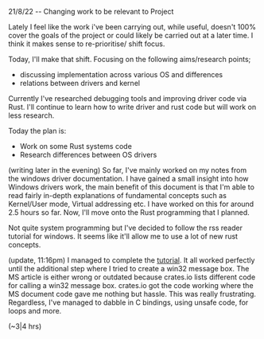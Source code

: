 21/8/22 -- Changing work to be relevant to Project

Lately I feel like the work i've been carrying out, while useful, doesn't 100% cover the goals of the project or could likely be carried out at a later time. I think it makes sense to re-prioritise/ shift focus.

Today, I'll make that shift. Focusing on the following aims/research points;
+ discussing implementation across various OS and differences
+ relations between drivers and kernel

Currently I've researched debugging tools and improving driver code via Rust. I'll continue to learn how to write driver and rust code but will work on less research.

Today the plan is:
+ Work on some Rust systems code
+ Research differences between OS drivers

(writing later in the evening)
So far, I've mainly worked on my notes from the windows driver documentation. I have gained a small insight into how Windows drivers work, the main benefit of this document is that I'm able to read fairly in-depth explanations of fundamental concepts such as Kernel/User mode, Virtual addressing etc. I have worked on this for around 2.5 hours so far. Now, I'll move onto the Rust programming that I planned. 

Not quite system programming but I've decided to follow the rss reader tutorial for windows. It seems like it'll allow me to use a lot of new rust concepts.

(update, 11:16pm)
I managed to complete the [tutorial](https://docs.microsoft.com/en-us/windows/dev-environment/rust/rss-reader-rust-for-windows). It all worked perfectly until the additional step where I tried to create a win32 message box. The MS article is either wrong or outdated because crates.io lists different code for calling a win32 message box. crates.io got the code working where the MS document code gave me nothing but hassle. This was really frustrating. Regardless, I've managed to dabble in C bindings, using unsafe code, for loops and more.


(~3|4 hrs)